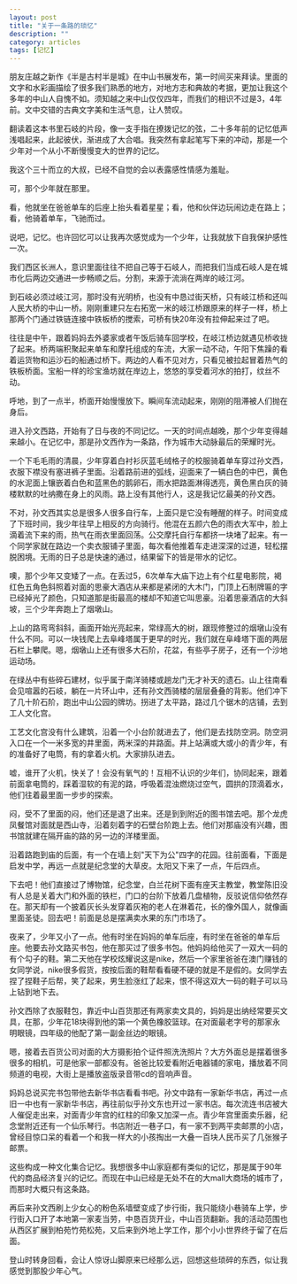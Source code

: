 ```yaml
---
layout: post
title: "关于一条路的琐忆"
description: ""
category: articles
tags: [记忆]
---
```


朋友庄越之新作《半是古村半是城》在中山书展发布，第一时间买来拜读。里面的文字和水彩画描绘了很多我们熟悉的地方，对地方志和典故的考据，更加让我这个多年的中山人自愧不如。须知越之来中山仅仅四年，而我们的相识不过是3，4年前。文中交错的古典文字美和生活气息，让人赞叹。

翻读着这本书里石岐的片段，像一支手指在撩拨记忆的弦，二十多年前的记忆低声浅唱起来，此起彼伏，渐进成了大合唱。我突然有拿起笔写下来的冲动，那是一个少年对一个从小不断慢慢变大的世界的记忆。

我这个三十而立的大叔，已经不自觉的会以表露感性情感为羞耻。

可，那个少年就在那里。

看，他就坐在爸爸单车的后座上抬头看着星星；看，他和伙伴边玩闹边走在路上；看，他骑着单车，飞驰而过。

说吧，记忆。也许回忆可以让我再次感觉成为一个少年，让我就放下自我保护感性一次。

我们西区长洲人，意识里面往往不把自己等于石岐人，而把我们当成石岐人是在城市化后两边交通进一步畅顺之后。分割，来源于流淌在两岸的岐江河。

到石岐必须过岐江河，那时没有光明桥，也没有中恳过街天桥，只有岐江桥和还叫人民大桥的中山一桥。刚刚重建只左右拓宽一米的岐江桥跟原来的样子一样，桥上那两个门通过铁链连接中铁板桥的搅索，可桥有快20年没有拉伸起来过了吧。

往往是中午，跟着妈妈去外婆家或者午饭后骑车回学校，在岐江桥边就遇见桥收拢了起来。桥两端积聚起来单车和摩托组成的车流，大家一动不动，午阳下焦躁的看着运货物和运沙石的船通过桥下。两边的人看不见对方，只看见被拉起冒着热气的铁板桥面。宝船一样的珍宝渔坊就在岸边上，悠悠的享受着河水的拍打，纹丝不动。

呼地，到了一点半，桥面开始慢慢放下。瞬间车流动起来，刚刚的阻滞被人们抛在身后。

进入孙文西路，开始有了日与夜的不同记忆。一天的时间点越晚，那个少年变得越来越小。在记忆中，那是孙文西作为一条路，作为城市大动脉最后的荣耀时光。

一个下毛毛雨的清晨，少年穿着白衬衫灰蓝毛绒格子的校服骑着单车穿过孙文西，衣服下襟没有塞进裤子里面。沿着路前进的弧线，迎面来了一辆白色的中巴，黄色的水泥面上镶嵌着白色和蓝黑色的鹅卵石，雨水把路面淋得透亮，黄色黑白灰的骑楼默默的吐纳撒在身上的风雨。路上没有其他行人，这是我记忆最美的孙文西。

不对，孙文西其实总是很多人很多自行车，上面只是它没有睡醒的样子。时间变成了下班时间，我少年往早上相反的方向骑行。他混在五颜六色的雨衣大军中，脸上滴着流下来的雨，热气在雨衣里面回荡。公交摩托自行车都挤一块堵了起来。有一个同学家就在路边一个卖衣服铺子里面，每次看他推着车走进深深的过道，轻松摆脱困境。无雨的日子总是快速的通过，结果留下的皆是带水的记忆。

噢，那个少年又变矮了一点。在丢过5，6次单车大庙下边上有个红星电影院，褐红色五角色斜照着对面的思豪大酒店从来都是紧闭的大木门，门顶上石制牌匾的字已经掉光了颜色，只知道那是街最高的楼却不知道它叫思豪。沿着思豪酒店的大斜坡，三个少年奔跑上了烟墩山。

上山的路弯弯斜斜，画面开始光亮起来，常绿高大的树，跟现修整过的烟墩山没有什么不同。可以一块钱爬上去阜峰塔属于更早的时光，我们就在阜峰塔下面的两层石栏上攀爬。嗯，烟墩山上还有很多大石阶，花盆，有些亭子房子，还有一个沙地运动场。

在绿丛中有些碎石建材，似乎属于南洋骑楼或趟龙门无才补天的遗石。山上往南看会见喧嚣的石岐，躺在一片环山中，还有孙文西骑楼的层层叠叠的背影。他们冲下了几十阶石阶，跑出中山公园的牌坊。拐进了太平路，路过几个锯木的店铺，去到工人文化宫。

工艺文化宫没有什么建筑，沿着一个小台阶就进去了，他们是去找防空洞。防空洞入口在一个一米多宽的井里面，两米深的井路面。井上站满或大或小的青少年，有的准备好了电筒，有的拿着火机。大家排队进去。

嘘，谁开了火机，快关了！会没有氧气的！互相不认识的少年们，协同起来，跟着前面拿电筒的，踩着湿软的有泥的路，呼吸着混浊燃烧过空气，圆拱的顶滴着水，他们往着最里面一步步的探索。

闷，受不了里面的闷，他们还是退了出来。还是到到附近的图书馆去吧。那个龙虎凤餐馆对面就是西山寺，沿着刻着字的石壁台阶跑上去。他们对那庙没有兴趣，图书馆就建在隔开庙的路的另一边的洋楼里面。

沿着路跑到庙的后面，有一个在墙上刻"天下为公"四字的花园。往前面看，下面是启发中学，再远一点就是纪念堂的大草皮。太阳又下来了一点，午后四点。

下去吧！他们直接过了博物馆，纪念堂，白兰花树下面有座天主教堂，教堂陈旧没有人总是关着大门和外面的铁栏，门口的台阶下放着几盘植物，反驳说信仰依然存在。那天却有一个披着灰长头发穿着灰袍的老人在淋着花，长的像外国人，就像画里面圣徒。回去吧！前面是总是摆满卖水果的东门市场了。

夜来了，少年又小了一点。他有时坐在妈妈的单车后座，有时坐在爸爸的单车后座。他要去孙文路买书包，他在那买过了很多书包。他妈妈给他买了一双大一码的有个勾子的鞋。第二天他在学校炫耀说这是nike，然后一个家里爸爸在澳门赚钱的女同学说，nike很多假货，按按后面的鞋帮看看硬不硬的就是不是假的。女同学去捏了捏鞋子后帮，笑了起来，男生脸涨红了起来，恨不得这双大一码的鞋子可以马上钻到地下去。

孙文西除了衣服鞋包，靠近中山百货那还有两家卖文具的，妈妈是出纳经常要买文具，在那，少年花18块得到他的第一个黄色橡胶篮球。在对面最老字号的那家永明眼镜，四年级的他配了第一副金丝边的眼镜。

嗯，接着去百货公司对面的大方摄影拍个证件照洗洗照片？大方外面总是摆着很多很多的相机，可是他家一部都没有。爸爸比较爱看附近电器铺的家电，播放着不同频道的电视，大街上是播放盗版录音带cd的音响声音。

妈妈总说买完书包带他去新华书店看看书吧。孙文中路有一家新华书店，再过一点旧一中也有一家新华书店，再往前似乎孙文东也开过一家书店。每次流连书店被大人催促走出来，对面青少年宫的红柱的印象又加深一点。青少年宫里面卖乐器，纪念堂附近还有一个仙乐琴行。书店附近一巷子口，有一家不到两平卖邮票的小店，曾经目惊口呆的看着一个和我一样大的小孩掏出一大叠一百块人民币买了几张猴子邮票。

这些构成一种文化集合记忆。我想很多中山家庭都有类似的记忆，那是属于90年代的商品经济复兴的记忆。而现在中山已经是无处不在的大mall大商场的城市了，而那时大概只有这条路。

再后来孙文西刷上少女心的粉色系墙壁变成了步行街，我只能绕小巷骑车上学，步行街入口开了本地第一家麦当劳，中恳百货开业，中山百货翻新。我的活动范围也从西区扩展到柏苑竹苑松苑，又后来到外地上学工作，那个小小世界终于留了在后面。

登山时转身回看，会让人惊讶山脚原来已经那么远，回想这些琐碎的东西，似让我感觉到那股少年心气。
